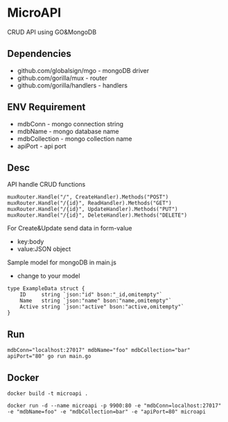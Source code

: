 # MicroAPI
CRUD API using GO&MongoDB

## Dependencies

* github.com/globalsign/mgo     - mongoDB driver
* github.com/gorilla/mux        - router
* github.com/gorilla/handlers   - handlers

## ENV Requirement

* mdbConn           - mongo connection string
* mdbName           - mongo database name
* mdbCollection     - mongo collection name
* apiPort           - api port

## Desc

API handle CRUD functions

```
muxRouter.Handle("/", CreateHandler).Methods("POST")
muxRouter.Handle("/{id}", ReadHandler).Methods("GET")
muxRouter.Handle("/{id}", UpdateHandler).Methods("PUT")
muxRouter.Handle("/{id}", DeleteHandler).Methods("DELETE")
```

For Create&Update send data in form-value 
- key:body
- value:JSON object

Sample model for mongoDB in main.js
- change to your model
```
type ExampleData struct {
	ID     string `json:"id" bson:"_id,omitempty"`
	Name   string `json:"name" bson:"name,omitempty"`
	Active string `json:"active" bson:"active,omitempty"`
}
```

## Run

```
mdbConn="localhost:27017" mdbName="foo" mdbCollection="bar" apiPort="80" go run main.go
```

## Docker

```
docker build -t microapi .
```
```
docker run -d --name microapi -p 9900:80 -e "mdbConn=localhost:27017" -e "mdbName=foo" -e "mdbCollection=bar" -e "apiPort=80" microapi
```

